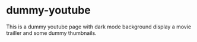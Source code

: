 # dummy-youtube

This is a dummy youtube page with dark mode background display a movie trailler and some dummy thumbnails.

